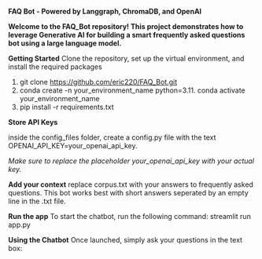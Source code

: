 **FAQ Bot - Powered by Langgraph, ChromaDB, and OpenAI**

**Welcome to the FAQ_Bot repository! This project demonstrates how to leverage Generative AI for building a smart frequently asked questions bot using a large language model.**

**Getting Started**
Clone the repository, set up the virtual environment, and install the required packages
1. git clone https://github.com/eric220/FAQ_Bot.git
2. conda create -n your_environment_name python=3.11. conda activate your_environment_name
3. pip install -r requirements.txt

**Store API Keys**

inside the config_files folder, create a config.py file with the text OPENAI_API_KEY=your_openai_api_key.

*Make sure to replace the placeholder your_openai_api_key with your actual key.*

**Add your context**
replace corpus.txt with your answers to frequently asked questions. This bot works best with short answers seperated by an empty line in the .txt file.

**Run the app**
To start the chatbot, run the following command:
streamlit run app.py

**Using the Chatbot**
Once launched, simply ask your questions in the text box:
